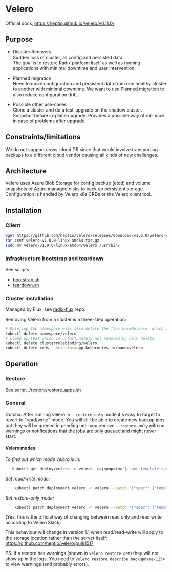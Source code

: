# Velero

Official docs, https://heptio.github.io/velero/v0.11.0/

## Purpose

* Disaster Recovery  
Sudden loss of cluster, all config and persisted data.  
The goal is to restore Radix platform itself as well as running applications with minimal downtime and user intervention.  

* Planned migration  
Need to move configuration and persistent data from one healthy cluster to another with minimal downtime. We want to use Planned migration to also reduce configuration drift.  

* Possible other use-cases  
Clone a cluster and do a test-upgrade on the shadow cluster.  
Snapshot before in-place upgrade. Provides a possible way of roll-back in case of problems after upgrade.

## Constraints/limitations

We do not support cross-cloud DR since that would involve transporting backups to a different cloud vendor causing all kinds of new challenges.

## Architecture

Velero uses Azure Blob Storage for config backup (etcd) and volume snapshots of Azure managed disks to back up persistent storage.  
Configuration is handled by Velero k8s CRDs or the Velero client tool.

## Installation

### Client

```sh
wget https://github.com/heptio/velero/releases/download/v1.0.0/velero-v1.0.0-linux-amd64.tar.gz
tar zxvf velero-v1.0.0-linux-amd64.tar.gz
sudo mv velero-v1.0.0-linux-amd64/velero /usr/bin/
``` 

### Infrastructure bootstrap and teardown

See scripts
- [bootstrap.sh](./bootstrap.sh)
- [teardown.sh](./teardown.sh)

### Cluster installation

Managed by Flux, see [radix-flux](https://github.com/equinor/radix-flux) repo.  

Removing Velero from a cluster is a three-step operation:

```sh
# Deleting the namespace will also delete the flux helmRelease, which again trigger a helm delete --purge
kubectl delete namespace/velero
# Clean up that which is unfortunately not removed by helm delete
kubectl delete clusterrolebinding/velero
kubectl delete crds --selector=app.kubernetes.io/name=velero
```

## Operation

### Restore

See script [./restore/restore_apps.sh](./restore/restore_apps.sh)

### General

Gotcha: After running velero in `--restore-only` mode it's easy to forget to revert to "read/write" mode. You will still be able to create new backup jobs but they will be queued in pending until you remove `--restore-only` with no warnings or notifications that the jobs are only queued and might never start.

#### Velero modes

*To find out which mode velero is in:*
```sh  
   kubectl get deploy/velero -n velero -o=jsonpath='{.spec.template.spec.containers[0].args}'
```

*Set read/write mode:*

```sh
    kubectl patch deployment velero -n velero --patch '{"spec": {"template": {"spec": {"containers": [{"name": "velero","args": ["server"]}]}}}}'
```

*Set restore-only mode:*

```sh
    kubectl patch deployment velero -n velero --patch '{"spec": {"template": {"spec": {"containers": [{"name": "velero","args": ["server", "--restore-only"]}]}}}}'
```

(Yes, this is the official way of changing between read only and read write according to Velero Slack)

This behaviour will change in version 1.1 when read/read-write will apply to the storage location rather than the server itself: https://github.com/heptio/velero/pull/1517

PS: If a restore has warnings (shown in `velero restore get`) they will not show up in the logs. You need to `velero restore describe backupname-1234` to view warnings (and probably errors).






